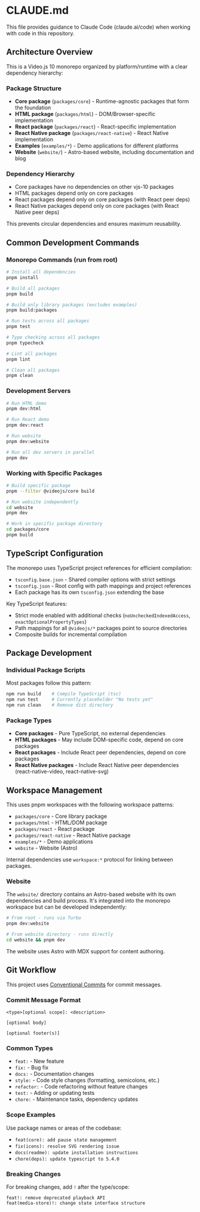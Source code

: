 # CLAUDE.md

This file provides guidance to Claude Code (claude.ai/code) when working with code in this repository.

## Architecture Overview

This is a Video.js 10 monorepo organized by platform/runtime with a clear dependency hierarchy:

### Package Structure

- **Core package** (`packages/core`) - Runtime-agnostic packages that form the foundation
- **HTML package** (`packages/html`) - DOM/Browser-specific implementation
- **React package** (`packages/react`) - React-specific implementation
- **React Native package** (`packages/react-native`) - React Native implementation
- **Examples** (`examples/*`) - Demo applications for different platforms
- **Website** (`website/`) - Astro-based website, including documentation and blog

### Dependency Hierarchy

- Core packages have no dependencies on other vjs-10 packages
- HTML packages depend only on core packages
- React packages depend only on core packages (with React peer deps)
- React Native packages depend only on core packages (with React Native peer deps)

This prevents circular dependencies and ensures maximum reusability.

## Common Development Commands

### Monorepo Commands (run from root)

```bash
# Install all dependencies
pnpm install

# Build all packages
pnpm build

# Build only library packages (excludes examples)
pnpm build:packages

# Run tests across all packages
pnpm test

# Type checking across all packages
pnpm typecheck

# Lint all packages
pnpm lint

# Clean all packages
pnpm clean
```

### Development Servers

```bash
# Run HTML demo
pnpm dev:html

# Run React demo
pnpm dev:react

# Run website
pnpm dev:website

# Run all dev servers in parallel
pnpm dev
```

### Working with Specific Packages

```bash
# Build specific package
pnpm --filter @videojs/core build

# Run website independently
cd website
pnpm dev

# Work in specific package directory
cd packages/core
pnpm build
```

## TypeScript Configuration

The monorepo uses TypeScript project references for efficient compilation:

- `tsconfig.base.json` - Shared compiler options with strict settings
- `tsconfig.json` - Root config with path mappings and project references
- Each package has its own `tsconfig.json` extending the base

Key TypeScript features:

- Strict mode enabled with additional checks (`noUncheckedIndexedAccess`, `exactOptionalPropertyTypes`)
- Path mappings for all `@videojs/*` packages point to source directories
- Composite builds for incremental compilation

## Package Development

### Individual Package Scripts

Most packages follow this pattern:

```bash
npm run build    # Compile TypeScript (tsc)
npm run test     # Currently placeholder "No tests yet"
npm run clean    # Remove dist directory
```

### Package Types

- **Core packages** - Pure TypeScript, no external dependencies
- **HTML packages** - May include DOM-specific code, depend on core packages
- **React packages** - Include React peer dependencies, depend on core packages
- **React Native packages** - Include React Native peer dependencies (react-native-video, react-native-svg)

## Workspace Management

This uses pnpm workspaces with the following workspace patterns:

- `packages/core` - Core library package
- `packages/html` - HTML/DOM package
- `packages/react` - React package
- `packages/react-native` - React Native package
- `examples/*` - Demo applications
- `website` - Website (Astro)

Internal dependencies use `workspace:*` protocol for linking between packages.

### Website

The `website/` directory contains an Astro-based website with its own dependencies and build process. It's integrated into the monorepo workspace but can be developed independently:

```bash
# From root - runs via Turbo
pnpm dev:website

# From website directory - runs directly
cd website && pnpm dev
```

The website uses Astro with MDX support for content authoring.

## Git Workflow

This project uses [Conventional Commits](https://www.conventionalcommits.org/en/v1.0.0/#specification) for commit messages.

### Commit Message Format

```
<type>[optional scope]: <description>

[optional body]

[optional footer(s)]
```

### Common Types

- `feat:` - New feature
- `fix:` - Bug fix
- `docs:` - Documentation changes
- `style:` - Code style changes (formatting, semicolons, etc.)
- `refactor:` - Code refactoring without feature changes
- `test:` - Adding or updating tests
- `chore:` - Maintenance tasks, dependency updates

### Scope Examples

Use package names or areas of the codebase:

- `feat(core): add pause state management`
- `fix(icons): resolve SVG rendering issue`
- `docs(readme): update installation instructions`
- `chore(deps): update typescript to 5.4.0`

### Breaking Changes

For breaking changes, add `!` after the type/scope:

```
feat!: remove deprecated playback API
feat(media-store)!: change state interface structure
```
